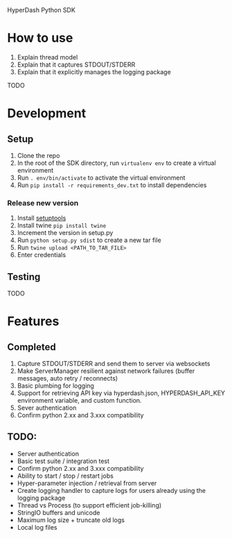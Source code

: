 HyperDash Python SDK

# How to use
1) Explain thread model
2) Explain that it captures STDOUT/STDERR
3) Explain that it explicitly manages the logging package

TODO

# Development

## Setup

1) Clone the repo
2) In the root of the SDK directory, run `virtualenv env` to create a virtual environment
3) Run `. env/bin/activate` to activate the virtual environment
4) Run `pip install -r requirements_dev.txt` to install dependencies

### Release new version

1) Install [setuptools](https://packaging.python.org/tutorials/installing-packages/)
2) Install twine `pip install twine`
3) Increment the version in setup.py
4) Run `python setup.py sdist` to create a new tar file
5) Run `twine upload <PATH_TO_TAR_FILE>`
6) Enter credentials

## Testing
TODO


# Features

## Completed

1) Capture STDOUT/STDERR and send them to server via websockets
2) Make ServerManager resilient against network failures (buffer messages, auto retry / reconnects)
3) Basic plumbing for logging
4) Support for retrieving API key via hyperdash.json, HYPERDASH_API_KEY environment variable, and custom function.
5) Sever authentication
6) Confirm python 2.xx and 3.xxx compatibility

## TODO:

- Server authentication
- Basic test suite / integration test
- Confirm python 2.xx and 3.xxx compatibility
- Ability to start / stop / restart jobs
- Hyper-parameter injection / retrieval from server
- Create logging handler to capture logs for users already using the logging package
- Thread vs Process (to support efficient job-killing)
- StringIO buffers and unicode
- Maximum log size + truncate old logs
- Local log files
